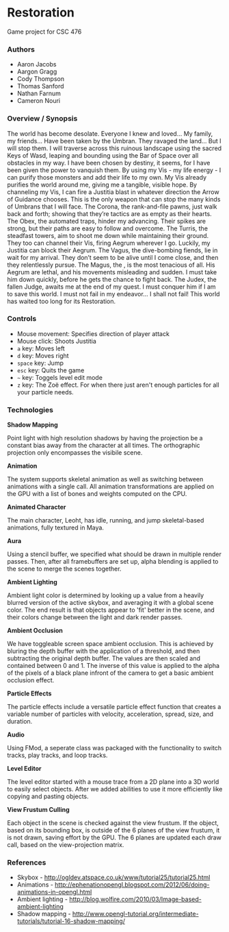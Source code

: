 Restoration
===========

Game project for CSC 476

### Authors
* Aaron Jacobs
* Aargon Gragg
* Cody Thompson
* Thomas Sanford
* Nathan Farnum
* Cameron Nouri

### Overview / Synopsis

The world has become desolate. Everyone I knew and loved... My family, my friends... Have been taken by the Umbran. They ravaged the land… But I will stop them. I will traverse across this ruinous landscape using the sacred Keys of Wasd, leaping and bounding using the Bar of Space over all obstacles in my way. I have been chosen by destiny, it seems, for I have been given the power to vanquish them. By using my Vis - my life energy - I can purify those monsters and add their life to my own. My Vis already purifies the world around me, giving me a tangible, visible hope. By channeling my Vis, I can fire a Justitia blast in whatever direction the Arrow of Guidance chooses. This is the only weapon that can stop the many kinds of Umbrans that I will face. The Corona, the rank-and-file pawns, just walk back and forth; showing that they’re tactics are as empty as their hearts. The Obex, the automated traps, hinder my advancing. Their spikes are strong, but their paths are easy to follow and overcome. The Turris, the steadfast towers, aim to shoot me down while maintaining their ground. They too can channel their Vis, firing Aegrum wherever I go. Luckily, my Justitia can block their Aegrum. The Vagus, the dive-bombing fiends, lie in wait for my arrival. They don’t seem to be alive until I come close, and then they relentlessly pursue. The Magus, the , is the most tenacious of all. His Aegrum are lethal, and his movements misleading and sudden. I must take him down quickly, before he gets the chance to fight back. The Judex, the fallen Judge, awaits me at the end of my quest. I must conquer him if I am to save this world. I must not fail in my endeavor… I shall not fail! This world has waited too long for its Restoration.

### Controls

* Mouse movement: Specifies direction of player attack
* Mouse click: Shoots Justitia
* `a` key: Moves left
* `d` key: Moves right
* `space` key: Jump
* `esc` key: Quits the game
* `~` key: Toggels level edit mode
* `z` key: The Zoë effect. For when there just aren't enough particles for all your particle needs.

### Technologies

**Shadow Mapping**

Point light with high resolution shadows by having the projection be a constant bias away from the character at all times. The orthographic projection only encompasses the visibile scene.

**Animation**

The system supports skeletal animation as well as switching between animations with a single call. All animation transformations are applied on the GPU with a list of bones and weights computed on the CPU.

**Animated Character**

The main character, Leoht, has idle, running, and jump skeletal-based animations, fully textured in Maya.

**Aura**

Using a stencil buffer, we specified what should be drawn in multiple render passes. Then, after all framebuffers are set up, alpha blending is applied to the scene to merge the scenes together.

**Ambient Lighting**

Ambient light color is determined by looking up a value from a heavily blurred version of the active skybox, and averaging it with a global scene color. The end result is that objects appear to 'fit' better in the scene, and their colors change between the light and dark render passes.

**Ambient Occlusion**

We have toggleable screen space ambient occlusion. This is achieved by bluring the depth buffer with the application of a threshold, and then subtracting the original depth buffer. The values are then scaled and contained between 0 and 1. The inverse of this value is applied to the alpha of the pixels of a black plane infront of the camera to get a basic ambient occlusion effect.

**Particle Effects**

The particle effects include a versatile particle effect function that creates a variable number of particles with velocity, acceleration, spread, size, and duration.

**Audio**

Using FMod, a seperate class was packaged with the functionality to switch tracks, play tracks, and loop tracks.

**Level Editor**

The level editor started with a mouse trace from a 2D plane into a 3D world to easily select objects. After we added abilities to use it more efficiently like copying and pasting objects.

**View Frustum Culling**

Each object in the scene is checked against the view frustum. If the object, based on its bounding box, is outside of the 6 planes of the view frustum, it is not drawn, saving effort by the GPU. The 6 planes are updated each draw call, based on the view-projection matrix.

### References

* Skybox - http://ogldev.atspace.co.uk/www/tutorial25/tutorial25.html
* Animations - http://ephenationopengl.blogspot.com/2012/06/doing-animations-in-opengl.html
* Ambient lighting - http://blog.wolfire.com/2010/03/Image-based-ambient-lighting
* Shadow mapping - http://www.opengl-tutorial.org/intermediate-tutorials/tutorial-16-shadow-mapping/
